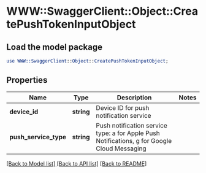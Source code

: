 # WWW::SwaggerClient::Object::CreatePushTokenInputObject

## Load the model package
```perl
use WWW::SwaggerClient::Object::CreatePushTokenInputObject;
```

## Properties
Name | Type | Description | Notes
------------ | ------------- | ------------- | -------------
**device_id** | **string** | Device ID for push notification service | 
**push_service_type** | **string** | Push notification service type: a for Apple Push Notifications, g for Google Cloud Messaging | 

[[Back to Model list]](../README.md#documentation-for-models) [[Back to API list]](../README.md#documentation-for-api-endpoints) [[Back to README]](../README.md)



